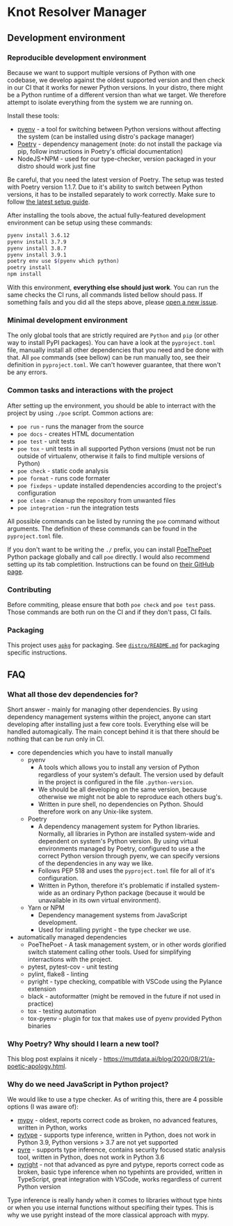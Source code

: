 # Knot Resolver Manager

## Development environment

### Reproducible development environment

Because we want to support multiple versions of Python with one codebase, we develop against the oldest supported version and then check in our CI that it works for newer Python versions. In your distro, there might be a Python runtime of a different version than what we target. We therefore attempt to isolate everything from the system we are running on.

Install these tools:
* [pyenv](https://github.com/pyenv/pyenv#installation) - a tool for switching between Python versions without affecting the system (can be installed using distro's package manager)
* [Poetry](https://python-poetry.org/docs/#installation) - dependency management (note: do not install the package via pip, follow instructions in Poetry's official documentation)
* NodeJS+NPM - used for our type-checker, version packaged in your distro should work just fine

Be careful, that you need the latest version of Poetry. The setup was tested with Poetry version 1.1.7. Due to it's ability to switch between Python versions, it has to be installed separately to work correctly. Make sure to follow [the latest setup guide](https://python-poetry.org/docs/#installation).

After installing the tools above, the actual fully-featured development environment can be setup using these commands:

```sh
pyenv install 3.6.12
pyenv install 3.7.9
pyenv install 3.8.7
pyenv install 3.9.1
poetry env use $(pyenv which python)
poetry install
npm install
```

With this environment, **everything else should just work**. You can run the same checks the CI runs, all commands listed bellow should pass. If something fails and you did all the steps above, please [open a new issue](https://gitlab.nic.cz/knot/knot-resolver-manager/-/issues/new).

### Minimal development environment

The only global tools that are strictly required are `Python` and `pip` (or other way to install PyPI packages). You can have a look at the `pyproject.toml` file, manually install all other dependencies that you need and be done with that. All `poe` commands (see bellow) can be run manually too, see their definition in `pyproject.toml`. We can't however guarantee, that there won't be any errors.

### Common tasks and interactions with the project

After setting up the environment, you should be able to interract with the project by using `./poe` script. Common actions are:

* `poe run` - runs the manager from the source
* `poe docs` - creates HTML documentation
* `poe test` - unit tests
* `poe tox` - unit tests in all supported Python versions (must not be run outside of virtualenv, otherwise it fails to find multiple versions of Python)
* `poe check` - static code analysis
* `poe format` - runs code formater
* `poe fixdeps` - update installed dependencies according to the project's configuration
* `poe clean` - cleanup the repository from unwanted files
* `poe integration` - run the integration tests

All possible commands can be listed by running the `poe` command without arguments. The definition of these commands can be found in the `pyproject.toml` file.

If you don't want to be writing the `./` prefix, you can install [PoeThePoet](https://github.com/nat-n/poethepoet) Python package globally and call `poe` directly. I would also recommend setting up its tab completition. Instructions can be found on [their GitHub page](https://github.com/nat-n/poethepoet#enable-tab-completion-for-your-shell).

### Contributing

Before commiting, please ensure that both `poe check` and `poe test` pass. Those commands are both run on the CI and if they don't pass, CI fails.

### Packaging

This project uses [`apkg`](https://gitlab.nic.cz/packaging/apkg) for packaging. See [`distro/README.md`](distro/README.md) for packaging specific instructions.

## FAQ

### What all those dev dependencies for?

Short answer - mainly for managing other dependencies. By using dependency management systems within the project, anyone can start developing after installing just a few core tools. Everything else will be handled automagically. The main concept behind it is that there should be nothing that can be run only in CI.

* core dependencies which you have to install manually
  * pyenv
    * A tools which allows you to install any version of Python regardless of your system's default. The version used by default in the project is configured in the file `.python-version`.
    * We should be all developing on the same version, because otherwise we might not be able to reproduce each others bug's.
    * Written in pure shell, no dependencies on Python. Should therefore work on any Unix-like system.
  * Poetry
    * A dependency management system for Python libraries. Normally, all libraries in Python are installed system-wide and dependent on system's Python version. By using virtual environments managed by Poetry, configured to use a the correct Python version through pyenv, we can specify versions of the dependencies in any way we like.
    * Follows PEP 518 and uses the `pyproject.toml` file for all of it's configuration.
    * Written in Python, therefore it's problematic if installed system-wide as an ordinary Python package (because it would be unavailable in its own virtual environment).
  * Yarn or NPM
    * Dependency management systems from JavaScript development.
    * Used for installing pyright - the type checker we use.
* automatically managed dependencies
  * PoeThePoet - A task management system, or in other words glorified switch statement calling other tools. Used for simplifying interractions with the project.
  * pytest, pytest-cov - unit testing
  * pylint, flake8 - linting
  * pyright - type checking, compatible with VSCode using the Pylance extension
  * black - autoformatter (might be removed in the future if not used in practice)
  * tox - testing automation
  * tox-pyenv - plugin for tox that makes use of pyenv provided Python binaries

### Why Poetry? Why should I learn a new tool?

This blog post explains it nicely - https://muttdata.ai/blog/2020/08/21/a-poetic-apology.html.

### Why do we need JavaScript in Python project?

We would like to use a type checker. As of writing this, there are 4 possible options (I was aware of):

* [mypy](http://mypy-lang.org/) - oldest, reports correct code as broken, no advanced features, written in Python, works
* [pytype](https://github.com/google/pytype) - supports type inference, written in Python, does not work in Python 3.9, Python versions > 3.7 are not yet supported
* [pyre](https://pyre-check.org/) - supports type inference, contains security focused static analysis tool, written in Python, does not work in Python 3.6
* [pyright](https://github.com/Microsoft/pyright) - not that advanced as pyre and pytype, reports correct code as broken, basic type inference when no typehints are provided, written in TypeScript, great integration with VSCode, works regardless of current Python version

Type inference is really handy when it comes to libraries without type hints or when you use internal functions without specifiing their types. This is why we use pyright instead of the more classical approach with mypy.

